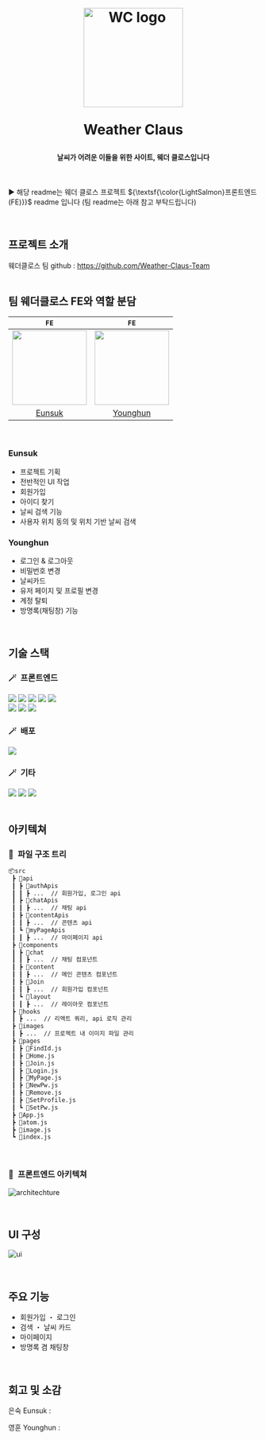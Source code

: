 <h1 align="center">
  <br>
  <img src="https://github.com/user-attachments/assets/d971e139-2f93-463b-8eba-e7fc7c5a71da" alt="WC logo" width="200">
  <p>
  <p>
  Weather Claus
  </p>
</h1>

<h4 align="center">날씨가 어려운 이들을 위한 사이트, 웨더 클로스입니다</h4>

<!-- 이미지 추가 예정 (gif 등) -->

<br>

► 해당 readme는 웨더 클로스 프로젝트 ${\textsf{\color{LightSalmon}프론트엔드(FE)}}$ readme 입니다 (팀 readme는 아래 참고 부탁드립니다)

<br>

## 프로젝트 소개

웨더클로스 팀 github : https://github.com/Weather-Claus-Team
<br>
<br>

## 팀 웨더클로스 FE와 역할 분담

|                           `FE`                           |                         `FE`                         |
| :------------------------------------------------------: | :--------------------------------------------------: |
| <img src="https://github.com/eunsuknoh.png" width="150"> | <img src="https://github.com/0Huns.png" width="150"> |
|          [Eunsuk](https://github.com/eunsuknoh)          |         [Younghun](https://github.com/0Huns)         |

<br>

### Eunsuk

- 프로젝트 기획
- 전반적인 UI 작업
- 회원가입
- 아이디 찾기
- 날씨 검색 기능
- 사용자 위치 동의 및 위치 기반 날씨 검색

### Younghun

- 로그인 & 로그아웃
- 비밀번호 변경
- 날씨카드
- 유저 페이지 및 프로필 변경
- 계정 탈퇴
- 방명록(채팅창) 기능

<br>

## 기술 스택

### 🪄&ensp;프론트엔드

<div> 
  <img src="https://img.shields.io/badge/react-20232a.svg?style=for-the-badge&logo=react&logoColor=61DAFB" />
  <img src="https://img.shields.io/badge/styled--components-DB7093?style=for-the-badge&logo=styled-components&logoColor=white" />
  <img src="https://img.shields.io/badge/React_Router-CA4245?style=for-the-badge&logo=react-router&logoColor=white">
  <img src="https://img.shields.io/badge/recoil-3578E5?style=for-the-badge&logo=Recoil&logoColor=white">
  <img src="https://img.shields.io/badge/react--query-FF4154?style=for-the-badge&logo=react-query&logoColor=white"> <br>
  <img src="https://img.shields.io/badge/google--fonts-4285F4?style=for-the-badge&logo=google-fonts&logoColor=white">
  <img src="https://img.shields.io/badge/Framer-black?style=for-the-badge&logo=framer&logoColor=blue">
  <img src="https://img.shields.io/badge/fontawesome-538DD7?style=for-the-badge&logo=fontawesome&logoColor=white">
</div>

### 🪄&ensp;배포

<div>
  <img src="https://img.shields.io/badge/netlify-%23000000.svg?style=for-the-badge&logo=netlify&logoColor=#00C7B7" />
</div>
    
### 🪄&ensp;기타
<div>
  <img src="https://img.shields.io/badge/github-181717?style=for-the-badge&logo=github&logoColor=white" />
  <img src="https://img.shields.io/badge/discord-%235865F2.svg?style=for-the-badge&logo=discord&logoColor=white" />
  <img src="https://img.shields.io/badge/notion-%23000000.svg?style=for-the-badge&logo=notion&logoColor=white" />
</div>
<br>

## 아키텍쳐

### 📢&ensp;파일 구조 트리

```bash
📦src
 ┣ 📂api
 ┃ ┣ 📂authApis
 ┃ ┃ ┣ ...  // 회원가입, 로그인 api
 ┃ ┣ 📂chatApis
 ┃ ┃ ┣ ...  // 채팅 api
 ┃ ┣ 📂contentApis
 ┃ ┃ ┣ ...  // 콘텐츠 api
 ┃ ┗ 📂myPageApis
 ┃ ┃ ┣ ...  // 마이페이지 api
 ┣ 📂components
 ┃ ┣ 📂chat
 ┃ ┃ ┣ ...  // 채팅 컴포넌트
 ┃ ┣ 📂content
 ┃ ┃ ┣ ...  // 메인 콘텐츠 컴포넌트
 ┃ ┣ 📂Join
 ┃ ┃ ┣ ...  // 회원가입 컴포넌트
 ┃ ┗ 📂layout
 ┃ ┃ ┣ ...  // 레이아웃 컴포넌트
 ┣ 📂hooks
 ┃ ┣ ...  // 리액트 쿼리, api 로직 관리
 ┣ 📂images
 ┃ ┣ ...  // 프로젝트 내 이미지 파일 관리
 ┣ 📂pages
 ┃ ┣ 📜FindId.js
 ┃ ┣ 📜Home.js
 ┃ ┣ 📜Join.js
 ┃ ┣ 📜Login.js
 ┃ ┣ 📜MyPage.js
 ┃ ┣ 📜NewPw.js
 ┃ ┣ 📜Remove.js
 ┃ ┣ 📜SetProfile.js
 ┃ ┗ 📜SetPw.js
 ┣ 📜App.js
 ┣ 📜atom.js
 ┣ 📜image.js
 ┗ 📜index.js
```

<br>

### 📢&ensp;프론트엔드 아키텍쳐

![architechture](https://github.com/user-attachments/assets/b9eb28e0-3aea-4657-b5b3-b791a9d792fd)

<br>

## UI 구성

![ui](https://github.com/user-attachments/assets/85cb599b-f269-40f4-b1c5-8ddb3efe2805)

<br>

## 주요 기능

- 회원가입 ・ 로그인
- 검색 ・ 날씨 카드
- 마이페이지
- 방명록 겸 채팅창

<br>

## 회고 및 소감

은숙 Eunsuk : <br>

영훈 Younghun : <br>
